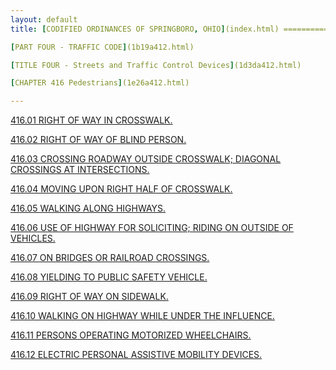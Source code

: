 ```yaml
---
layout: default 
title: [CODIFIED ORDINANCES OF SPRINGBORO, OHIO](index.html) =====================================================

[PART FOUR - TRAFFIC CODE](1b19a412.html)

[TITLE FOUR - Streets and Traffic Control Devices](1d3da412.html)

[CHAPTER 416 Pedestrians](1e26a412.html)

---
```


[416.01 RIGHT OF WAY IN CROSSWALK.](1e3ea412.html)

[416.02 RIGHT OF WAY OF BLIND PERSON.](1e4aa412.html)

[416.03 CROSSING ROADWAY OUTSIDE CROSSWALK; DIAGONAL CROSSINGS AT
INTERSECTIONS.](1e53a412.html)

[416.04 MOVING UPON RIGHT HALF OF CROSSWALK.](1e61a412.html)

[416.05 WALKING ALONG HIGHWAYS.](1e67a412.html)

[416.06 USE OF HIGHWAY FOR SOLICITING; RIDING ON OUTSIDE OF
VEHICLES.](1e73a412.html)

[416.07 ON BRIDGES OR RAILROAD CROSSINGS.](1e87a412.html)

[416.08 YIELDING TO PUBLIC SAFETY VEHICLE.](1e8da412.html)

[416.09 RIGHT OF WAY ON SIDEWALK.](1e95a412.html)

[416.10 WALKING ON HIGHWAY WHILE UNDER THE INFLUENCE.](1e9ba412.html)

[416.11 PERSONS OPERATING MOTORIZED WHEELCHAIRS.](1ea3a412.html)

[416.12 ELECTRIC PERSONAL ASSISTIVE MOBILITY DEVICES.](1eaaa412.html)
